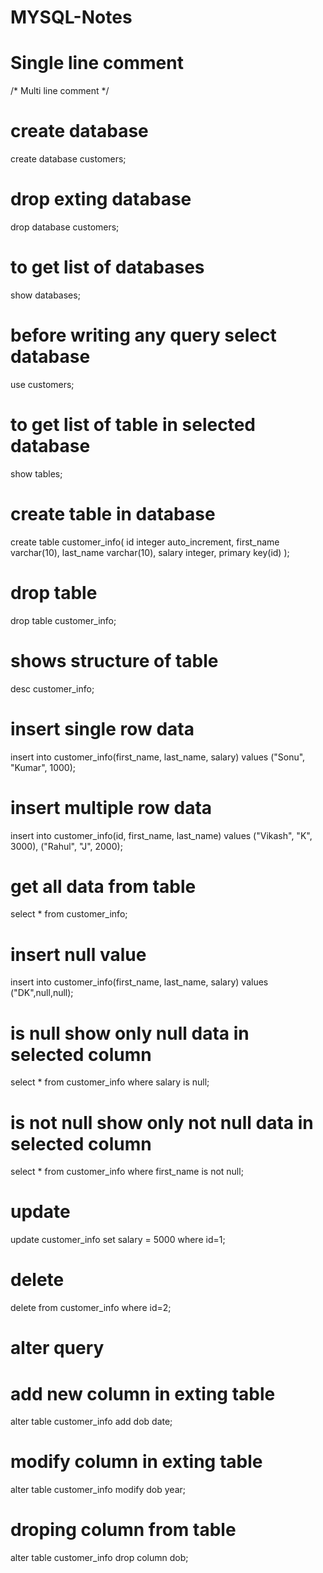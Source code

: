 # MYSQL-Notes

# Single line comment
/* Multi line comment */

# create database
create database customers;

# drop exting database
drop database customers;

# to get list of databases
show databases;

# before writing any query select database
use customers;

# to get list of table in selected database
show tables;

# create table in database
create table customer_info(
id integer auto_increment,
first_name varchar(10),
last_name varchar(10),
salary integer,
primary key(id)
);

# drop table
drop table customer_info;

# shows structure of table
desc customer_info;

# insert single row data
insert into customer_info(first_name, last_name, salary) values ("Sonu", "Kumar", 1000);

# insert multiple row data
insert into customer_info(id, first_name, last_name) 
values ("Vikash", "K", 3000), ("Rahul", "J", 2000);

# get all data from table
select * from customer_info;

# insert null value
insert into customer_info(first_name, last_name, salary) values ("DK",null,null);

# is null show only null data in selected column
select * from customer_info where salary is null;

# is not null show only not null data in selected column
select * from customer_info where first_name is not null;

# update 
update customer_info set salary = 5000 where id=1;

# delete 
delete from customer_info where id=2;


# alter query
# add new column in exting table
alter table customer_info add dob date;

# modify column in exting table
alter table customer_info modify dob year;

# droping column from table
alter table customer_info drop column dob;

















